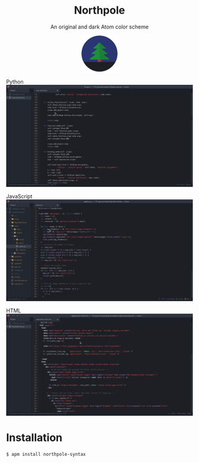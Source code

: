 <div align="center">
	<h1>Northpole</h1>
	<p>An original and dark Atom color scheme</p>
	<img src="https://raw.githubusercontent.com/Alvarocz/northpole-syntax/master/assets/banner.png" alt="">
</div>

Python
<img src="https://raw.githubusercontent.com/Alvarocz/northpole-syntax/master/assets/scrot-python.png">

JavaScript
<img src="https://raw.githubusercontent.com/Alvarocz/northpole-syntax/master/assets/scrot-js.png">

HTML
<img src="https://raw.githubusercontent.com/Alvarocz/northpole-syntax/master/assets/scrot-html.png">

# Installation
```sh
$ apm install northpole-syntax
```
